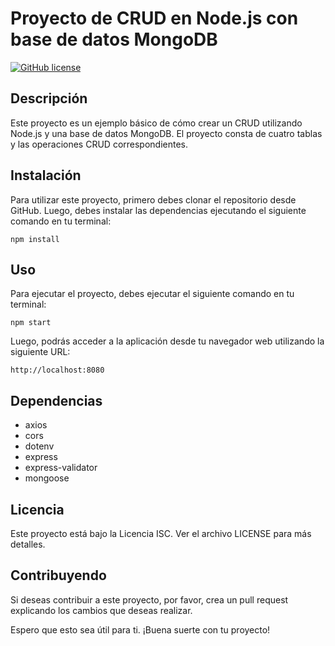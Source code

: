 # Proyecto de CRUD en Node.js con base de datos MongoDB

[![GitHub license](https://img.shields.io/github/license/tuusuario/tuproyecto.svg)](https://github.com/tuusuario/tuproyecto/blob/main/LICENSE)

## Descripción

Este proyecto es un ejemplo básico de cómo crear un CRUD utilizando Node.js y una base de datos MongoDB. El proyecto consta de cuatro tablas y las operaciones CRUD correspondientes.

## Instalación

Para utilizar este proyecto, primero debes clonar el repositorio desde GitHub. Luego, debes instalar las dependencias ejecutando el siguiente comando en tu terminal:

```
npm install
```
## Uso

Para ejecutar el proyecto, debes ejecutar el siguiente comando en tu terminal:<br>
```
npm start
```
Luego, podrás acceder a la aplicación desde tu navegador web utilizando la siguiente URL:<br>

```
http://localhost:8080
```

## Dependencias<br>

- axios
- cors
- dotenv
- express
- express-validator
- mongoose

## Licencia<br>
Este proyecto está bajo la Licencia ISC. Ver el archivo LICENSE para más detalles.<br>

## Contribuyendo<br>

Si deseas contribuir a este proyecto, por favor, crea un pull request explicando los cambios que deseas realizar.

Espero que esto sea útil para ti. ¡Buena suerte con tu proyecto!

